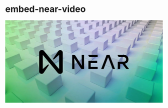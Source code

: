 # embed-near-video
[![Watch the video](https://raw.githubusercontent.com/emarc99/embed-near-video/main/thumbnail.jpg)](https://raw.githubusercontent.com/emarc99/embed-near-video/main/video.mp4)

